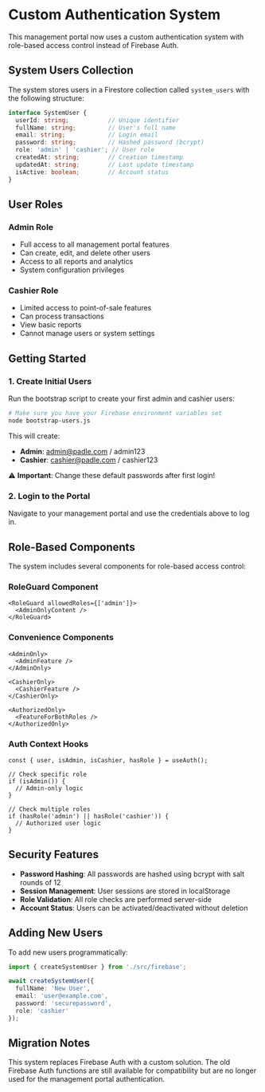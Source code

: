 # Custom Authentication System

This management portal now uses a custom authentication system with role-based access control instead of Firebase Auth.

## System Users Collection

The system stores users in a Firestore collection called `system_users` with the following structure:

```typescript
interface SystemUser {
  userId: string;           // Unique identifier
  fullName: string;         // User's full name
  email: string;            // Login email
  password: string;         // Hashed password (bcrypt)
  role: 'admin' | 'cashier'; // User role
  createdAt: string;        // Creation timestamp
  updatedAt: string;        // Last update timestamp
  isActive: boolean;        // Account status
}
```

## User Roles

### Admin Role
- Full access to all management portal features
- Can create, edit, and delete other users
- Access to all reports and analytics
- System configuration privileges

### Cashier Role
- Limited access to point-of-sale features
- Can process transactions
- View basic reports
- Cannot manage users or system settings

## Getting Started

### 1. Create Initial Users

Run the bootstrap script to create your first admin and cashier users:

```bash
# Make sure you have your Firebase environment variables set
node bootstrap-users.js
```

This will create:
- **Admin**: admin@padle.com / admin123
- **Cashier**: cashier@padle.com / cashier123

⚠️ **Important**: Change these default passwords after first login!

### 2. Login to the Portal

Navigate to your management portal and use the credentials above to log in.

## Role-Based Components

The system includes several components for role-based access control:

### RoleGuard Component
```tsx
<RoleGuard allowedRoles={['admin']}>
  <AdminOnlyContent />
</RoleGuard>
```

### Convenience Components
```tsx
<AdminOnly>
  <AdminFeature />
</AdminOnly>

<CashierOnly>
  <CashierFeature />
</CashierOnly>

<AuthorizedOnly>
  <FeatureForBothRoles />
</AuthorizedOnly>
```

### Auth Context Hooks
```tsx
const { user, isAdmin, isCashier, hasRole } = useAuth();

// Check specific role
if (isAdmin()) {
  // Admin-only logic
}

// Check multiple roles
if (hasRole('admin') || hasRole('cashier')) {
  // Authorized user logic
}
```

## Security Features

- **Password Hashing**: All passwords are hashed using bcrypt with salt rounds of 12
- **Session Management**: User sessions are stored in localStorage
- **Role Validation**: All role checks are performed server-side
- **Account Status**: Users can be activated/deactivated without deletion

## Adding New Users

To add new users programmatically:

```typescript
import { createSystemUser } from './src/firebase';

await createSystemUser({
  fullName: 'New User',
  email: 'user@example.com',
  password: 'securepassword',
  role: 'cashier'
});
```

## Migration Notes

This system replaces Firebase Auth with a custom solution. The old Firebase Auth functions are still available for compatibility but are no longer used for the management portal authentication.

